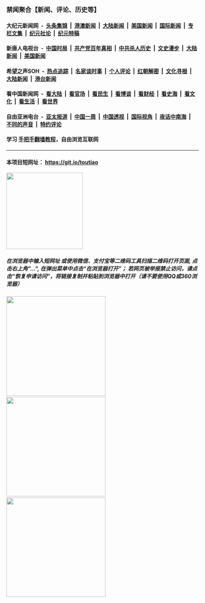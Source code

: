 ### 禁闻聚合【新闻、评论、历史等】

#### 大纪元新闻网 &nbsp;-&nbsp; [头条集锦](indexes/E头条集锦.md?t=02050801) &nbsp;|&nbsp; [港澳新闻](indexes/E港澳新闻.md?t=02050801)  &nbsp;|&nbsp; [大陆新闻](indexes/E大陆新闻.md?t=02050801) &nbsp;|&nbsp; [美国新闻](indexes/E美国新闻.md?t=02050801) &nbsp;|&nbsp; [国际新闻](indexes/E国际新闻.md?t=02050801) &nbsp;|&nbsp; [专栏文集](indexes/E专栏文集.md?t=02050801) &nbsp;|&nbsp; [纪元社论](indexes/E纪元社论.md?t=02050801) &nbsp;|&nbsp; [纪元特稿](indexes/E纪元特稿.md?t=02050801) 

#### 新唐人电视台 &nbsp;-&nbsp; [中国时局](indexes/N中国时局.md?t=02050801) &nbsp;|&nbsp; [共产党百年真相](indexes/N共产党百年真相.md?t=02050801) &nbsp;|&nbsp; [中共杀人历史](indexes/N中共杀人历史.md?t=02050801) &nbsp;|&nbsp; [文史漫步](indexes/N文史漫步.md?t=02050801) &nbsp;|&nbsp; [大陆新闻](indexes/N大陆新闻.md?t=02050801) &nbsp;|&nbsp; [美国新闻](indexes/N美国新闻.md?t=02050801)

#### 希望之声SOH &nbsp;-&nbsp; [热点追踪](indexes/H热点追踪.md?t=02050801) &nbsp;|&nbsp; [名家谈时事](indexes/H名家谈时事.md?t=02050801) &nbsp;|&nbsp; [个人评论](indexes/H个人评论.md?t=02050801)  &nbsp;|&nbsp; [红朝解密](indexes/H红朝解密.md?t=02050801) &nbsp;|&nbsp; [文化寻根](indexes/H文化寻根.md?t=02050801) &nbsp;|&nbsp; [大陆新闻](indexes/H大陆新闻.md?t=02050801) &nbsp;|&nbsp; [港台新闻](indexes/H港台新闻.md?t=02050801)

#### 看中国新闻网 &nbsp;-&nbsp; [看大陆](indexes/S看大陆.md?t=02050801) &nbsp;|&nbsp; [看官场](indexes/S看官场.md?t=02050801) &nbsp;|&nbsp; [看民生](indexes/S看民生.md?t=02050801)  &nbsp;|&nbsp; [看博谈](indexes/S看博谈.md?t=02050801) &nbsp;|&nbsp; [看财经](indexes/S看财经.md?t=02050801) &nbsp;|&nbsp; [看史海](indexes/S看史海.md?t=02050801) &nbsp;|&nbsp; [看文化](indexes/S看文化.md?t=02050801) &nbsp;|&nbsp; [看生活](indexes/S看生活.md?t=02050801) &nbsp;|&nbsp; [看世界](indexes/S看世界.md?t=02050801)

#### 自由亚洲电台 &nbsp;-&nbsp; [亚太报道](indexes/R亚太报道.md?t=02050801) &nbsp;|&nbsp; [中国一周](indexes/R中国一周.md?t=02050801) &nbsp;|&nbsp; [中国透视](indexes/R中国透视.md?t=02050801)  &nbsp;|&nbsp; [国际视角](indexes/R国际视角.md?t=02050801) &nbsp;|&nbsp; [夜话中南海](indexes/R夜话中南海.md?t=02050801) &nbsp;|&nbsp; [不同的声音](indexes/R不同的声音.md?t=02050801) &nbsp;|&nbsp; [特约评论](indexes/R特约评论.md?t=02050801)

#### 学习 [手把手翻墙教程](https://github.com/gfw-breaker/guides/wiki)，自由浏览互联网

----

#### 本项目短网址： https://git.io/toutiao
<img src="https://raw.githubusercontent.com/gfw-breaker/banned-news/master/scripts/img/qr.png" width="200px"/>  

##### 在浏览器中输入短网址 或使用微信、支付宝等二维码工具扫描二维码打开页面, 点击右上角"...", 在弹出菜单中点击“在浏览器打开”； 若网页被举报禁止访问，请点击“恢复申请访问”，将链接复制并粘贴到浏览器中打开（请不要使用QQ或360浏览器）

<img src="https://raw.githubusercontent.com/gfw-breaker/banned-news/master/scripts/img/1.png" width="260px"/> &nbsp; <img src="https://raw.githubusercontent.com/gfw-breaker/banned-news/master/scripts/img/2.png" width="260px"/> &nbsp; <img src="https://raw.githubusercontent.com/gfw-breaker/banned-news/master/scripts/img/3.png" width="260px"/>
